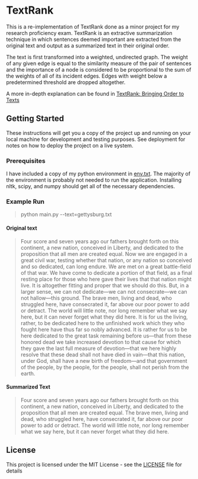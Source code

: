 # TextRank 

This is a re-implementation of TextRank done as a minor project for my research proficiency exam. TextRank is an extractive summarization technique in which sentences deemed important are extracted from the original text and output as a summarized text in their original order.

The text is first transformed into a weighted, undirected graph. The weight of any given edge is equal to the similarity measure of the pair of sentences and the importance of a node is considered to be proportional to the sum of the weights of all of its incident edges. Edges with weight below a predetermined threshold are dropped altogether.

A more in-depth explanation can be found in [TextRank: Bringing Order to Texts](https://web.eecs.umich.edu/~mihalcea/papers/mihalcea.emnlp04.pdf)

## Getting Started

These instructions will get you a copy of the project up and running on your local machine for development and testing purposes. See deployment for notes on how to deploy the project on a live system.

### Prerequisites

I have included a copy of my python environment in [env.txt](env.txt). The majority of the environment is probably not needed to run the application. Installing nltk, scipy, and numpy should get all of the necessary dependencies.

### Example Run

>python main.py --text=gettysburg.txt

#### Original text
>Four score and seven years ago our fathers brought forth on this continent, a new nation, conceived in Liberty, and dedicated to the proposition that all men are created equal.
>Now we are engaged in a great civil war, testing whether that nation, or any nation so conceived and so dedicated, can long endure. We are met on a great battle-field of that war. We have come to dedicate a portion of that field, as a final resting place for those who here gave their lives that that nation might live. It is altogether fitting and proper that we should do this.
>But, in a larger sense, we can not dedicate—we can not consecrate—we can not hallow—this ground. The brave men, living and dead, who struggled here, have consecrated it, far above our poor power to add or detract. The world will little note, nor long remember what we say here, but it can never forget what they did here. It is for us the living, rather, to be dedicated here to the unfinished work which they who fought here have thus far so nobly advanced. It is rather for us to be here dedicated to the great task remaining before us—that from these honored dead we take increased devotion to that cause for which they gave the last full measure of devotion—that we here highly resolve that these dead shall not have died in vain—that this nation, under God, shall have a new birth of freedom—and that government of the people, by the people, for the people, shall not perish from the earth.

#### Summarized Text
> Four score and seven years ago our fathers brought forth on this continent, a new nation, conceived in Liberty, and dedicated to the proposition that all men are created equal. The brave men, living and dead, who struggled here, have consecrated it, far above our poor power to add or detract. The world will little note, nor long remember what we say here, but it can never forget what they did here.

## License

This project is licensed under the MIT License - see the [LICENSE](LICENSE) file for details